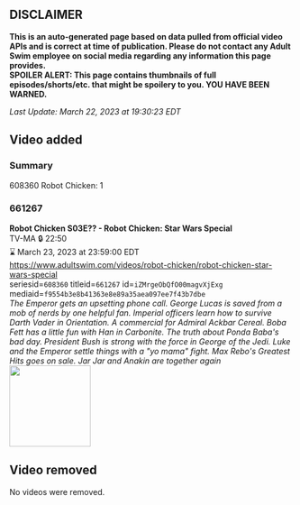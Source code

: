 ## DISCLAIMER
**This is an auto-generated page based on data pulled from official video APIs and is correct at time of publication. Please do not contact any Adult Swim employee on social media regarding any information this page provides.**  
**SPOILER ALERT: This page contains thumbnails of full episodes/shorts/etc. that might be spoilery to you. YOU HAVE BEEN WARNED.**  

_Last Update: March 22, 2023 at 19:30:23 EDT_
## Video added
### Summary
608360 Robot Chicken: 1  
### 661267
**Robot Chicken S03E?? - Robot Chicken: Star Wars Special**  
TV-MA 🔒 22:50  
⌛ March 23, 2023 at 23:59:00 EDT  
https://www.adultswim.com/videos/robot-chicken/robot-chicken-star-wars-special  
seriesid=`608360` titleid=`661267` id=`iZMrgeObQfO00magvXjExg` mediaid=`f9554b3e8b41363e8e89a35aea097ee7f43b7dbe`  
_The Emperor gets an upsetting phone call.  George Lucas is saved from a mob of nerds by one helpful fan. Imperial officers learn how to survive Darth Vader in Orientation. A commercial for Admiral Ackbar Cereal. Boba Fett has a little fun with Han in Carbonite. The truth about Ponda Baba's bad day. President Bush is strong with the force in George of the Jedi. Luke and the Emperor settle things with a "yo mama" fight. Max Rebo's Greatest Hits goes on sale. Jar Jar and Anakin are together again_  
<a href="https://media.cdn.adultswim.com/uploads/20200401/thumbnails/2_2041114266-robotchicken_RCSW1.jpg"><img src="https://media.cdn.adultswim.com/uploads/20200401/thumbnails/2_2041114266-robotchicken_RCSW1.jpg" height="144px" /></a>
## Video removed
No videos were removed.  
